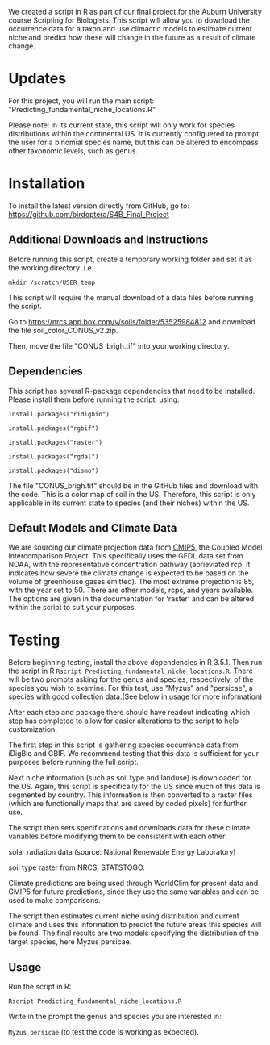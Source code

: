 We created a script in R as part of our final project for the Auburn University course Scripting for Biologists. This script will allow you to download the occurrence data for a taxon and use climactic models to estimate current niche and predict how these will change in the future as a result of climate change. 

# Updates
For this project, you will run the main script: "Predicting_fundamental_niche_locations.R"


Please note: in its current state, this script will only work for species distributions within the continental US. It is currently configuered to prompt the user for a binomial species name, but this can be altered to encompass other taxonomic levels, such as genus.

# Installation

To install the latest version directly from GitHub, go to:
<https://github.com/birdoptera/S4B_Final_Project>

## Additional Downloads and Instructions

Before running this script, create a temporary working folder and set it as the working directory .i.e. 

`mkdir /scratch/USER_temp` 

This script will require the manual download of a data files before running the script.

Go to <https://nrcs.app.box.com/v/soils/folder/53525984812> and download the file soil_color_CONUS_v2.zip. 

Then, move the file "CONUS_brigh.tif" into your working directory.


## Dependencies
This script has several R-package dependencies that need to be installed. Please install them before running the script, using:

```
install.packages("ridigbio")

install.packages("rgbif")

install.packages("raster")

install.packages("rgdal")

install.packages("dismo")
```


The file "CONUS_brigh.tif" should be in the GitHub files and download with the code. This is a color map of soil in the US. 
Therefore, this script is only applicable in its current state to species (and their niches) within the US.

## Default Models and Climate Data

We are sourcing our climate projection data from [CMIP5](https://cmip.llnl.gov/cmip5/), the Coupled Model Intercomparison Project. This specifically uses the GFDL data set from NOAA, with the representative concentration pathway (abrieviated rcp, it indicates how severe the climate change is expected to be based on the volume of greenhouse gases emitted). The most extreme projection is 85, with the year set to 50. There are other models, rcps, and years available. The options are given in the documentation for 'raster' and can be altered within the script to suit your purposes.


# Testing

Before beginning testing, install the above dependencies in R 3.5.1. Then run the script in R `Rscript Predicting_fundamental_niche_locations.R`. There will be two prompts asking for the genus and species, respectively, of the species you wish to examine. For this test, use "Myzus" and "persicae", a species with good collection data.(See below in usage for more information)

After each step and package there should have readout indicating which step has completed to allow for easier alterations to the script to help customization.

The first step in this script is gathering species occurrence data from iDigBio and GBIF. We recommend testing that this data is sufficient for your purposes before running the full script.

Next niche information (such as soil type and landuse) is downloaded for the US. Again, this script is specifically for the US since much of this data is segmented by country. This information is then converted to a raster files (which are functionally maps that are saved by coded pixels) for further use.

The script then sets specifications and downloads data for these climate variables before modifying them to be consistent with each other:

solar radiation data (source: National Renewable Energy Laboratory)

soil type raster from NRCS, STATSTOGO.

Climate predictions are being used through WorldClim for present data and CMIP5 for future predictions, since they use the same variables and can be used to make comparisons.

The script then estimates current niche using distribution and current climate and uses this information to predict the future areas this species will be found. The final results are two models specifying the distribution of the target species, here Myzus persicae.

## Usage

Run the script in R:

`Rscript Predicting_fundamental_niche_locations.R`

Write in the prompt the genus and species you are interested in:

`Myzus persicae` (to test the code is working as expected).


